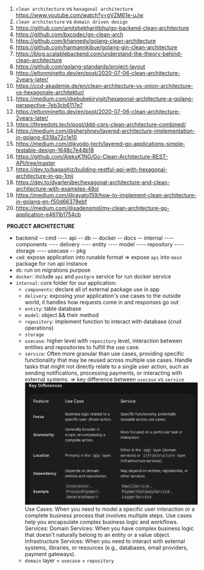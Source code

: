 1. `clean architecture` vs `hexagonal architecture`
   https://www.youtube.com/watch?v=gVZM61e-uJw
2. `clean architecture` vs `domain driven design`
3. https://github.com/amitshekhariitbhu/go-backend-clean-architecture
4. https://github.com/bxcodec/go-clean-arch
5. https://github.com/khannedy/golang-clean-architecture
6. https://github.com/harmannkibue/golang-gin-clean-architecture
7. https://blog.scalablebackend.com/understand-the-theory-behind-clean-architecture
8. https://github.com/golang-standards/project-layout
9. https://eltonminetto.dev/en/post/2020-07-06-clean-architecture-2years-later/
10. https://ccd-akademie.de/en/clean-architecture-vs-onion-architecture-vs-hexagonale-architektur/
11. https://medium.com/@ebubekiryigit/hexagonal-architecture-a-golang-perspective-7eb3cb6117e7
12. https://eltonminetto.dev/en/post/2020-07-06-clean-architecture-2years-later/
13. https://threedots.tech/post/ddd-cqrs-clean-architecture-combined/
14. https://medium.com/@shershnev/layered-architecture-implementation-in-golang-6318a72c1e10
15. https://medium.com/@kyodo-tech/layered-go-applications-simple-testable-design-1648c7e44b18
16. https://github.com/AleksK1NG/Go-Clean-Architecture-REST-API/tree/master
17. https://dev.to/bagashiz/building-restful-api-with-hexagonal-architecture-in-go-1mij
18. https://dev.to/dyarleniber/hexagonal-architecture-and-clean-architecture-with-examples-48oi
19. https://medium.com/@rayato159/how-to-implement-clean-architecture-in-golang-en-f50d66378ebf
20. https://medium.com/@sadensmol/my-clean-architecture-go-application-e4611b1754cb


**PROJECT ARCHITECTURE**
 - backend
    -- cmd
        ---- api
    -- db
    -- docker
    -- docs
    -- internal
        ---- components
        ---- delivery
        ---- entity
        ---- model
        ---- repository
        ---- storage
        ---- usecase
    -- pkg
- `cmd`: expose application into runable format => expose `api` into `main` package for run api instance
- `db`: run on migrations purpose
- `docker`: include `api` and `postgre` service for run docker service
- `internal`: core folder for our application:
   + `components`: declare all of external package use in app
   + `delivery`:  exposing your application's use cases to the outside world, it handles how requests come in and responses go out
   + `entity`: table database
   + `model`: object && their method
   + `repository`: implement function to interact with database (crud operations)
   + `storage`
   + `usecase`: higher level with `repository` level, interaction between entities and repositories to fulfill the use case.
   + `service`: Often more granular than use cases, providing specific functionality that may be reused across multiple use cases. Handle tasks that might not directly relate to a single user action, such as sending notifications, processing payments, or interacting with external systems.
    => key difference between `usecase` vs `service`
    ![`usecase` vs `service`](./usecase_service.png)
    Use Cases: When you need to model a specific user interaction or a complete business process that involves multiple steps. Use cases help you encapsulate complex business logic and workflows.
    Services:
        Domain Services: When you have complex business logic that doesn't naturally belong to an entity or a value object.
        Infrastructure Services: When you need to interact with external systems, libraries, or resources (e.g., databases, email providers, payment gateways).
    + `domain` layer = `usecase` + `repository`
